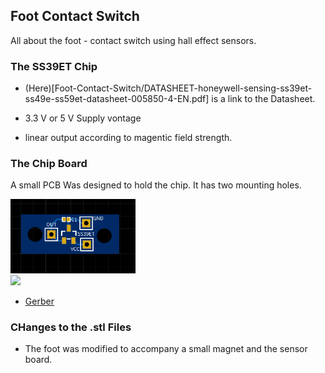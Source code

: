 ## Foot Contact Switch

All about the foot - contact switch using hall effect sensors.

### The SS39ET Chip
* (Here)[Foot-Contact-Switch/DATASHEET-honeywell-sensing-ss39et-ss49e-ss59et-datasheet-005850-4-EN.pdf] is a link to the Datasheet.

* 3.3 V or 5 V Supply vontage
* linear output according to magentic field strength.

### The Chip Board
A small PCB Was designed to hold the chip. It has two mounting holes.

<img src="2D_Pcb_Viev.png" width="200"><br>
<img src="3D_Pcb_Viev.png" width="200"><br>

* [Gerber](Solo12-Robot/Foot-Contact-Switch/Gerber_PCB_2020-11-27_11-35-32_2020-11-27_13-27-24.zip)

### CHanges to the .stl Files

* The foot was modified to accompany a small magnet and the sensor board.
